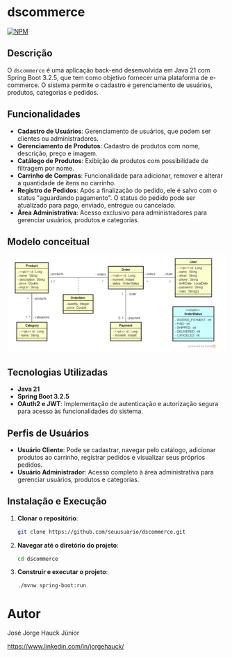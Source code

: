 # dscommerce
[![NPM](https://img.shields.io/npm/l/react)]([https://github.com/devsuperior/sds1-wmazoni/blob/master/LICENSE](https://github.com/jorgehauck/dscommerce/blob/main/LICENSE)) 

## Descrição

O `dscommerce` é uma aplicação back-end desenvolvida em Java 21 com Spring Boot 3.2.5, que tem como objetivo fornecer uma plataforma de e-commerce. O sistema permite o cadastro e gerenciamento de usuários, produtos, categorias e pedidos. 

## Funcionalidades

- **Cadastro de Usuários**: Gerenciamento de usuários, que podem ser clientes ou administradores. 
- **Gerenciamento de Produtos**: Cadastro de produtos com nome, descrição, preço e imagem.
- **Catálogo de Produtos**: Exibição de produtos com possibilidade de filtragem por nome.
- **Carrinho de Compras**: Funcionalidade para adicionar, remover e alterar a quantidade de itens no carrinho.
- **Registro de Pedidos**: Após a finalização do pedido, ele é salvo com o status "aguardando pagamento". O status do pedido pode ser atualizado para pago, enviado, entregue ou cancelado.
- **Área Administrativa**: Acesso exclusivo para administradores para gerenciar usuários, produtos e categorias.

## Modelo conceitual
![Modelo Conceitual](https://github.com/jorgehauck/assets/blob/main/dscommerce/modelo-conceitual.png)

## Tecnologias Utilizadas
- **Java 21**
- **Spring Boot 3.2.5**
- **OAuth2 e JWT**: Implementação de autenticação e autorização segura para acesso às funcionalidades do sistema.

## Perfis de Usuários

- **Usuário Cliente**: Pode se cadastrar, navegar pelo catálogo, adicionar produtos ao carrinho, registrar pedidos e visualizar seus próprios pedidos.
- **Usuário Administrador**: Acesso completo à área administrativa para gerenciar usuários, produtos e categorias.

## Instalação e Execução

1. **Clonar o repositório**:
   ```bash
   git clone https://github.com/seuusuario/dscommerce.git

2. **Navegar até o diretório do projeto**:
   ```bash
   cd dscommerce
3. **Construir e executar o projeto**:
   ```bash
   ./mvnw spring-boot:run

# Autor

José Jorge Hauck Júnior

https://www.linkedin.com/in/jorgehauck/
